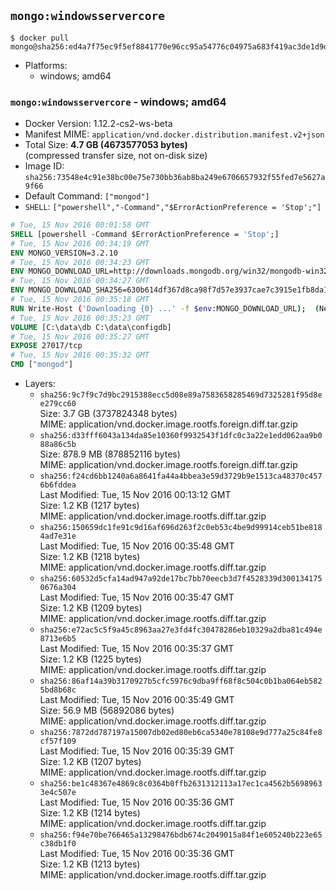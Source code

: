 ## `mongo:windowsservercore`

```console
$ docker pull mongo@sha256:ed4a7f75ec9f5ef8841770e96cc95a54776c04975a683f419ac3de1d9d27dcc5
```

-	Platforms:
	-	windows; amd64

### `mongo:windowsservercore` - windows; amd64

-	Docker Version: 1.12.2-cs2-ws-beta
-	Manifest MIME: `application/vnd.docker.distribution.manifest.v2+json`
-	Total Size: **4.7 GB (4673577053 bytes)**  
	(compressed transfer size, not on-disk size)
-	Image ID: `sha256:73548e4c91e38bc00e75e730bb36ab8ba249e6706657932f55fed7e5627a9f66`
-	Default Command: `["mongod"]`
-	`SHELL`: `["powershell","-Command","$ErrorActionPreference = 'Stop';"]`

```dockerfile
# Tue, 15 Nov 2016 00:01:58 GMT
SHELL [powershell -Command $ErrorActionPreference = 'Stop';]
# Tue, 15 Nov 2016 00:34:19 GMT
ENV MONGO_VERSION=3.2.10
# Tue, 15 Nov 2016 00:34:23 GMT
ENV MONGO_DOWNLOAD_URL=http://downloads.mongodb.org/win32/mongodb-win32-x86_64-2008plus-ssl-3.2.10-signed.msi
# Tue, 15 Nov 2016 00:34:27 GMT
ENV MONGO_DOWNLOAD_SHA256=630b614df367d8ca98f7d57e3937cae7c3915e1fb8da100f316c680da8d7f4ef
# Tue, 15 Nov 2016 00:35:18 GMT
RUN Write-Host ('Downloading {0} ...' -f $env:MONGO_DOWNLOAD_URL); 	(New-Object System.Net.WebClient).DownloadFile($env:MONGO_DOWNLOAD_URL, 'mongo.msi'); 		Write-Host ('Verifying sha256 ({0}) ...' -f $env:MONGO_DOWNLOAD_SHA256); 	if ((Get-FileHash mongo.msi -Algorithm sha256).Hash -ne $env:MONGO_DOWNLOAD_SHA256) { 		Write-Host 'FAILED!'; 		exit 1; 	}; 		Write-Host 'Installing ...'; 	Start-Process msiexec -Wait 		-ArgumentList @( 			'/i', 			'mongo.msi', 			'/quiet', 			'/qn', 			'INSTALLLOCATION=C:\mongodb', 			'ADDLOCAL=all' 		); 	$env:PATH = 'C:\mongodb\bin;' + $env:PATH; 	[Environment]::SetEnvironmentVariable('PATH', $env:PATH, [EnvironmentVariableTarget]::Machine); 		Write-Host 'Verifying install ...'; 	Write-Host '  mongo --version'; mongo --version; 	Write-Host '  mongod --version'; mongod --version; 		Write-Host 'Removing ...'; 	Remove-Item C:\mongodb\bin\*.pdb -Force; 	Remove-Item C:\windows\installer\*.msi -Force; 	Remove-Item mongo.msi -Force; 		Write-Host 'Complete.';
# Tue, 15 Nov 2016 00:35:23 GMT
VOLUME [C:\data\db C:\data\configdb]
# Tue, 15 Nov 2016 00:35:27 GMT
EXPOSE 27017/tcp
# Tue, 15 Nov 2016 00:35:32 GMT
CMD ["mongod"]
```

-	Layers:
	-	`sha256:9c7f9c7d9bc2915388ecc5d08e89a7583658285469d7325281f95d8ee279cc60`  
		Size: 3.7 GB (3737824348 bytes)  
		MIME: application/vnd.docker.image.rootfs.foreign.diff.tar.gzip
	-	`sha256:d33fff6043a134da85e10360f9932543f1dfc0c3a22e1edd062aa9b088a86c5b`  
		Size: 878.9 MB (878852116 bytes)  
		MIME: application/vnd.docker.image.rootfs.foreign.diff.tar.gzip
	-	`sha256:f24cd6bb1240a6a8641fa44a4bbea3e59d3729b9e1513ca48370c4576b6fddea`  
		Last Modified: Tue, 15 Nov 2016 00:13:12 GMT  
		Size: 1.2 KB (1217 bytes)  
		MIME: application/vnd.docker.image.rootfs.diff.tar.gzip
	-	`sha256:150659dc1fe91c9d16af696d263f2c0eb53c4be9d99914ceb51be8184ad7e31e`  
		Last Modified: Tue, 15 Nov 2016 00:35:48 GMT  
		Size: 1.2 KB (1218 bytes)  
		MIME: application/vnd.docker.image.rootfs.diff.tar.gzip
	-	`sha256:60532d5cfa14ad947a92de17bc7bb70eecb3d7f4528339d3001341750676a304`  
		Last Modified: Tue, 15 Nov 2016 00:35:47 GMT  
		Size: 1.2 KB (1209 bytes)  
		MIME: application/vnd.docker.image.rootfs.diff.tar.gzip
	-	`sha256:e72ac5c5f9a45c8963aa27e3fd4fc30478286eb10329a2dba81c494e8713e6b5`  
		Last Modified: Tue, 15 Nov 2016 00:35:37 GMT  
		Size: 1.2 KB (1225 bytes)  
		MIME: application/vnd.docker.image.rootfs.diff.tar.gzip
	-	`sha256:86af14a39b3170927b5cfc5976c9dba9ff68f8c504c0b1ba064eb5825bd8b68c`  
		Last Modified: Tue, 15 Nov 2016 00:35:49 GMT  
		Size: 56.9 MB (56892086 bytes)  
		MIME: application/vnd.docker.image.rootfs.diff.tar.gzip
	-	`sha256:7872dd787197a15007db02ed80eb6ca5340e78108e9d777a25c84fe8cf57f109`  
		Last Modified: Tue, 15 Nov 2016 00:35:39 GMT  
		Size: 1.2 KB (1207 bytes)  
		MIME: application/vnd.docker.image.rootfs.diff.tar.gzip
	-	`sha256:be1c48367e4869c8c0364b0ffb2631312113a17ec1ca4562b56989633e4c507e`  
		Last Modified: Tue, 15 Nov 2016 00:35:36 GMT  
		Size: 1.2 KB (1214 bytes)  
		MIME: application/vnd.docker.image.rootfs.diff.tar.gzip
	-	`sha256:f94e70be766465a13298476bdb674c2049015a84f1e605240b223e65c38db1f0`  
		Last Modified: Tue, 15 Nov 2016 00:35:36 GMT  
		Size: 1.2 KB (1213 bytes)  
		MIME: application/vnd.docker.image.rootfs.diff.tar.gzip
